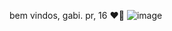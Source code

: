 bem vindos, gabi. 
pr, 16 ❤️‍🔥
![image](https://github.com/babigol/babigol/assets/142936022/53975dc1-d21c-4075-b6cf-e9c919684b72)
